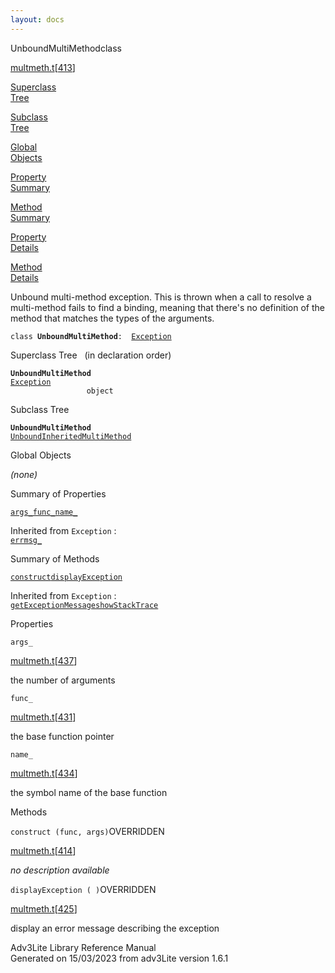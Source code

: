 ```yaml
---
layout: docs
---
```

<span class="title">UnboundMultiMethod</span><span class="type">class</span>

[multmeth.t](../file/multmeth.t.html)\[[413](../source/multmeth.t.html#413)\]

[Superclass  
Tree](#_SuperClassTree_)

[Subclass  
Tree](#_SubClassTree_)

[Global  
Objects](#_ObjectSummary_)

[Property  
Summary](#_PropSummary_)

[Method  
Summary](#_MethodSummary_)

[Property  
Details](#_Properties_)

[Method  
Details](#_Methods_)

<div class="fdesc">

Unbound multi-method exception. This is thrown when a call to resolve a
multi-method fails to find a binding, meaning that there's no definition
of the method that matches the types of the arguments.

`class `**`UnboundMultiMethod`**` :   `[`Exception`](../object/Exception.html)

</div>

<span id="_SuperClassTree_"></span>

<div class="mjhd">

<span class="hdln">Superclass Tree</span>   (in declaration order)

</div>

**`UnboundMultiMethod`**  
[`Exception`](../object/Exception.html)  
`                 object`  
<span id="_SubClassTree_"></span>

<div class="mjhd">

<span class="hdln">Subclass Tree</span>  

</div>

**`UnboundMultiMethod`**  
[`UnboundInheritedMultiMethod`](../object/UnboundInheritedMultiMethod.html)  
<span id="_ObjectSummary_"></span>

<div class="mjhd">

<span class="hdln">Global Objects</span>  

</div>

*(none)* <span id="_PropSummary_"></span>

<div class="mjhd">

<span class="hdln">Summary of Properties</span>  

</div>

[`args_`](#args_)[`func_`](#func_)[`name_`](#name_)

Inherited from `Exception` :  
[`errmsg_`](../object/Exception.html#errmsg_)

<span id="_MethodSummary_"></span>

<div class="mjhd">

<span class="hdln">Summary of Methods</span>  

</div>

[`construct`](#construct)[`displayException`](#displayException)

Inherited from `Exception` :  
[`getExceptionMessage`](../object/Exception.html#getExceptionMessage)[`showStackTrace`](../object/Exception.html#showStackTrace)

<span id="_Properties_"></span>

<div class="mjhd">

<span class="hdln">Properties</span>  

</div>

<span id="args_"></span>

`args_`

[multmeth.t](../file/multmeth.t.html)\[[437](../source/multmeth.t.html#437)\]

<div class="desc">

the number of arguments

</div>

<span id="func_"></span>

`func_`

[multmeth.t](../file/multmeth.t.html)\[[431](../source/multmeth.t.html#431)\]

<div class="desc">

the base function pointer

</div>

<span id="name_"></span>

`name_`

[multmeth.t](../file/multmeth.t.html)\[[434](../source/multmeth.t.html#434)\]

<div class="desc">

the symbol name of the base function

</div>

<span id="_Methods_"></span>

<div class="mjhd">

<span class="hdln">Methods</span>  

</div>

<span id="construct"></span>

`construct (func, args)`<span class="rem">OVERRIDDEN</span>

[multmeth.t](../file/multmeth.t.html)\[[414](../source/multmeth.t.html#414)\]

<div class="desc">

*no description available*

</div>

<span id="displayException"></span>

`displayException ( )`<span class="rem">OVERRIDDEN</span>

[multmeth.t](../file/multmeth.t.html)\[[425](../source/multmeth.t.html#425)\]

<div class="desc">

display an error message describing the exception

</div>

<div class="ftr">

Adv3Lite Library Reference Manual  
Generated on 15/03/2023 from adv3Lite version 1.6.1

</div>
